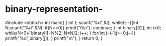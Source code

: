 # binary-representation-
#include &lt;stdio.h> int main() {     int t;     scanf("%d",&amp;t);  while(t--){int N;scanf("%d",&amp;N); if(N==0){         printf("0\n");             continue;         }         int binary[32];         int i=0;     while(N>0){   binary[i]=N%2;    N=N/2;    i++;     }    for(int j=i-1;j>=0;j--){    printf("%d",binary[j]);   }  printf("\n"); }  return 0; }
